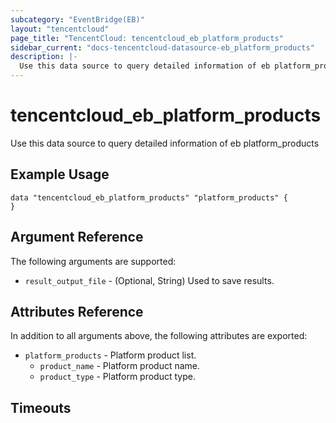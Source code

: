 ```yaml
---
subcategory: "EventBridge(EB)"
layout: "tencentcloud"
page_title: "TencentCloud: tencentcloud_eb_platform_products"
sidebar_current: "docs-tencentcloud-datasource-eb_platform_products"
description: |-
  Use this data source to query detailed information of eb platform_products
---
```


# tencentcloud_eb_platform_products

Use this data source to query detailed information of eb platform_products

## Example Usage

```hcl
data "tencentcloud_eb_platform_products" "platform_products" {
}
```

## Argument Reference

The following arguments are supported:

* `result_output_file` - (Optional, String) Used to save results.

## Attributes Reference

In addition to all arguments above, the following attributes are exported:

* `platform_products` - Platform product list.
  * `product_name` - Platform product name.
  * `product_type` - Platform product type.


## Timeouts

<no value>


